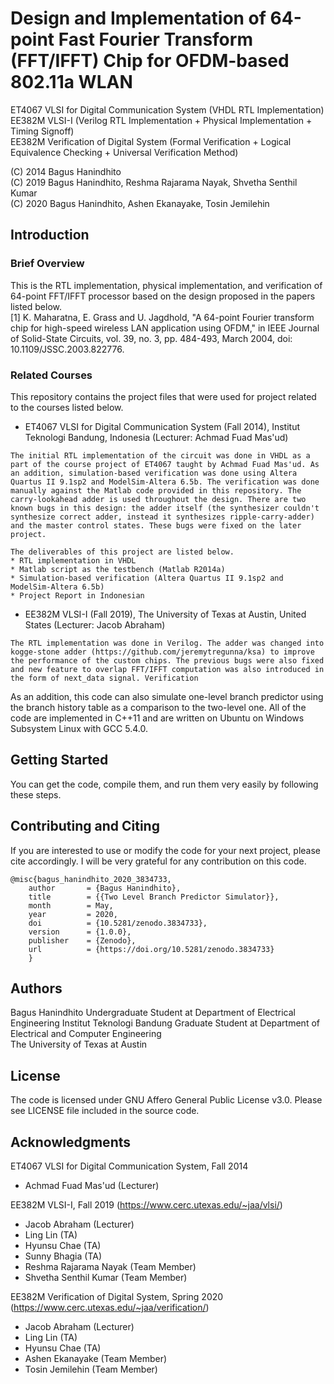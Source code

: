 # Design and Implementation of 64-point Fast Fourier Transform (FFT/IFFT) Chip for OFDM-based 802.11a WLAN
ET4067 VLSI for Digital Communication System (VHDL RTL Implementation)  
EE382M VLSI-I (Verilog RTL Implementation + Physical Implementation + Timing Signoff)  
EE382M Verification of Digital System (Formal Verification + Logical Equivalence Checking + Universal Verification Method)  

(C) 2014 Bagus Hanindhito  
(C) 2019 Bagus Hanindhito, Reshma Rajarama Nayak, Shvetha Senthil Kumar  
(C) 2020 Bagus Hanindhito, Ashen Ekanayake, Tosin Jemilehin  


## Introduction
### Brief Overview
This is the RTL implementation, physical implementation, and verification of 64-point FFT/IFFT processor based on the design proposed in the papers listed below.  
[1] K. Maharatna, E. Grass and U. Jagdhold, "A 64-point Fourier transform chip for high-speed wireless LAN application using OFDM," in IEEE Journal of Solid-State Circuits, vol. 39, no. 3, pp. 484-493, March 2004, doi: 10.1109/JSSC.2003.822776.

### Related Courses
This repository contains the project files that were used for project related to the courses listed below.  
* ET4067 VLSI for Digital Communication System (Fall 2014), Institut Teknologi Bandung, Indonesia (Lecturer: Achmad Fuad Mas'ud)
```
The initial RTL implementation of the circuit was done in VHDL as a part of the course project of ET4067 taught by Achmad Fuad Mas'ud. As an addition, simulation-based verification was done using Altera Quartus II 9.1sp2 and ModelSim-Altera 6.5b. The verification was done manually against the Matlab code provided in this repository. The carry-lookahead adder is used throughout the design. There are two known bugs in this design: the adder itself (the synthesizer couldn't synthesize correct adder, instead it synthesizes ripple-carry-adder) and the master control states. These bugs were fixed on the later project.

The deliverables of this project are listed below.
* RTL implementation in VHDL
* Matlab script as the testbench (Matlab R2014a)
* Simulation-based verification (Altera Quartus II 9.1sp2 and ModelSim-Altera 6.5b)
* Project Report in Indonesian
```
* EE382M VLSI-I (Fall 2019), The University of Texas at Austin, United States (Lecturer: Jacob Abraham)
```
The RTL implementation was done in Verilog. The adder was changed into kogge-stone adder (https://github.com/jeremytregunna/ksa) to improve the performance of the custom chips. The previous bugs were also fixed and new feature to overlap FFT/IFFT computation was also introduced in the form of next_data signal. Verification 
```

As an addition, this code can also simulate one-level branch predictor using the branch history table as a comparison to the two-level one. All of the code are implemented in C++11 and are written on Ubuntu on Windows Subsystem Linux with GCC 5.4.0.

## Getting Started
You can get the code, compile them, and run them very easily by following these steps.

## Contributing and Citing
If you are interested to use or modify the code for your next project, please cite accordingly. I will be very grateful for any contribution on this code.
```
@misc{bagus_hanindhito_2020_3834733,
    author       = {Bagus Hanindhito},
    title        = {{Two Level Branch Predictor Simulator}},
    month        = May,
    year         = 2020,
    doi          = {10.5281/zenodo.3834733},
    version      = {1.0.0},
    publisher    = {Zenodo},
    url          = {https://doi.org/10.5281/zenodo.3834733}
    }
```

## Authors
Bagus Hanindhito
Undergraduate Student at Department of Electrical Engineering
Institut Teknologi Bandung
Graduate Student at Department of Electrical and Computer Engineering  
The University of Texas at Austin  

## License
The code is licensed under GNU Affero General Public License v3.0. Please see LICENSE file included in the source code.

## Acknowledgments
ET4067 VLSI for Digital Communication System, Fall 2014
* Achmad Fuad Mas'ud (Lecturer)

EE382M VLSI-I, Fall 2019 (https://www.cerc.utexas.edu/~jaa/vlsi/)
* Jacob Abraham (Lecturer)
* Ling Lin (TA)
* Hyunsu Chae (TA)
* Sunny Bhagia (TA)
* Reshma Rajarama Nayak (Team Member)
* Shvetha Senthil Kumar (Team Member)

EE382M Verification of Digital System, Spring 2020 (https://www.cerc.utexas.edu/~jaa/verification/)
* Jacob Abraham (Lecturer)
* Ling Lin (TA)
* Hyunsu Chae (TA)
* Ashen Ekanayake (Team Member)
* Tosin Jemilehin (Team Member)


